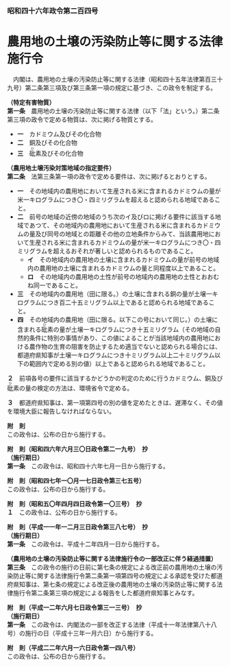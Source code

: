 ### 昭和四十六年政令第二百四号  
# 農用地の土壌の汚染防止等に関する法律施行令  
　内閣は、農用地の土壌の汚染防止等に関する法律（昭和四十五年法律第百三十九号）第二条第三項及び第三条第一項の規定に基づき、この政令を制定する。  
  
**（特定有害物質）**  
**第一条**　農用地の土壌の汚染防止等に関する法律（以下「法」という。）第二条第三項の政令で定める物質は、次に掲げる物質とする。  
* **一**　カドミウム及びその化合物  
* **二**　銅及びその化合物  
* **三**　<ruby>砒<rt>ひ</rt></ruby>素及びその化合物  
  
**（農用地土壌汚染対策地域の指定要件）**  
**第二条**　法第三条第一項の政令で定める要件は、次に掲げるとおりとする。  
* **一**　その地域内の農用地において生産される米に含まれるカドミウムの量が米一キログラムにつき〇・四ミリグラムを超えると認められる地域であること。  
* **二**　前号の地域の近傍の地域のうち次のイ及びロに掲げる要件に該当する地域であつて、その地域内の農用地において生産される米に含まれるカドミウムの量及び同号の地域との距離その他の立地条件からみて、当該農用地において生産される米に含まれるカドミウムの量が米一キログラムにつき〇・四ミリグラムを超えるおそれが著しいと認められるものであること。  
	* **イ**　その地域内の農用地の土壌に含まれるカドミウムの量が前号の地域内の農用地の土壌に含まれるカドミウムの量と同程度以上であること。  
	* **ロ**　その地域内の農用地の土性が前号の地域内の農用地の土性とおおむね同一であること。  
* **三**　その地域内の農用地（田に限る。）の土壌に含まれる銅の量が土壌一キログラムにつき百二十五ミリグラム以上であると認められる地域であること。  
* **四**　その地域内の農用地（田に限る。以下この号において同じ。）の土壌に含まれる<ruby>砒<rt>ひ</rt></ruby>素の量が土壌一キログラムにつき十五ミリグラム（その地域の自然的条件に特別の事情があり、この値によることが当該地域内の農用地における農作物の生育の阻害を防止するため適当でないと認められる場合には、都道府県知事が土壌一キログラムにつき十ミリグラム以上二十ミリグラム以下の範囲内で定める別の値）以上であると認められる地域であること。  
  
**２**　前項各号の要件に該当するかどうかの判定のために行うカドミウム、銅及び<ruby>砒<rt>ひ</rt></ruby>素の量の検定の方法は、環境省令で定める。  
  
**３**　都道府県知事は、第一項第四号の別の値を定めたときは、遅滞なく、その値を環境大臣に報告しなければならない。  
  
**附　則**  
この政令は、公布の日から施行する。  
  
**附　則（昭和四六年六月三〇日政令第二一九号）　抄**  
**（施行期日）**  
**第一条**　この政令は、昭和四十六年七月一日から施行する。  
  
**附　則（昭和四七年一〇月一七日政令第三七五号）**  
この政令は、公布の日から施行する。  
  
**附　則（昭和五〇年四月四日政令第一〇三号）　抄**  
**１**　この政令は、公布の日から施行する。  
  
**附　則（平成一一年一二月三日政令第三八七号）　抄**  
**（施行期日）**  
**第一条**　この政令は、平成十二年四月一日から施行する。  
  
**（農用地の土壌の汚染防止等に関する法律施行令の一部改正に伴う経過措置）**  
**第三条**　この政令の施行の日前に第七条の規定による改正前の農用地の土壌の汚染防止等に関する法律施行令第二条第一項第四号の規定による承認を受けた都道府県知事は、第七条の規定による改正後の農用地の土壌の汚染防止等に関する法律施行令第二条第三項の規定による報告をした都道府県知事とみなす。  
  
**附　則（平成一二年六月七日政令第三一三号）　抄**  
**（施行期日）**  
**第一条**　この政令は、内閣法の一部を改正する法律（平成十一年法律第八十八号）の施行の日（平成十三年一月六日）から施行する。  
  
**附　則（平成二二年六月一六日政令第一四八号）**  
この政令は、公布の日から施行する。  
  
